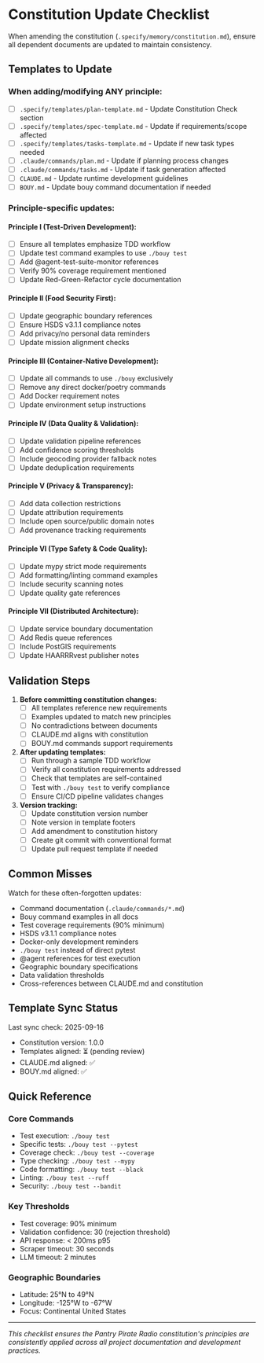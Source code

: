 # Constitution Update Checklist

When amending the constitution (`.specify/memory/constitution.md`), ensure all dependent documents are updated to maintain consistency.

## Templates to Update

### When adding/modifying ANY principle:
- [ ] `.specify/templates/plan-template.md` - Update Constitution Check section
- [ ] `.specify/templates/spec-template.md` - Update if requirements/scope affected
- [ ] `.specify/templates/tasks-template.md` - Update if new task types needed
- [ ] `.claude/commands/plan.md` - Update if planning process changes
- [ ] `.claude/commands/tasks.md` - Update if task generation affected
- [ ] `CLAUDE.md` - Update runtime development guidelines
- [ ] `BOUY.md` - Update bouy command documentation if needed

### Principle-specific updates:

#### Principle I (Test-Driven Development):
- [ ] Ensure all templates emphasize TDD workflow
- [ ] Update test command examples to use `./bouy test`
- [ ] Add @agent-test-suite-monitor references
- [ ] Verify 90% coverage requirement mentioned
- [ ] Update Red-Green-Refactor cycle documentation

#### Principle II (Food Security First):
- [ ] Update geographic boundary references
- [ ] Ensure HSDS v3.1.1 compliance notes
- [ ] Add privacy/no personal data reminders
- [ ] Update mission alignment checks

#### Principle III (Container-Native Development):
- [ ] Update all commands to use `./bouy` exclusively
- [ ] Remove any direct docker/poetry commands
- [ ] Add Docker requirement notes
- [ ] Update environment setup instructions

#### Principle IV (Data Quality & Validation):
- [ ] Update validation pipeline references
- [ ] Add confidence scoring thresholds
- [ ] Include geocoding provider fallback notes
- [ ] Update deduplication requirements

#### Principle V (Privacy & Transparency):
- [ ] Add data collection restrictions
- [ ] Update attribution requirements
- [ ] Include open source/public domain notes
- [ ] Add provenance tracking requirements

#### Principle VI (Type Safety & Code Quality):
- [ ] Update mypy strict mode requirements
- [ ] Add formatting/linting command examples
- [ ] Include security scanning notes
- [ ] Update quality gate references

#### Principle VII (Distributed Architecture):
- [ ] Update service boundary documentation
- [ ] Add Redis queue references
- [ ] Include PostGIS requirements
- [ ] Update HAARRRvest publisher notes

## Validation Steps

1. **Before committing constitution changes:**
   - [ ] All templates reference new requirements
   - [ ] Examples updated to match new principles
   - [ ] No contradictions between documents
   - [ ] CLAUDE.md aligns with constitution
   - [ ] BOUY.md commands support requirements

2. **After updating templates:**
   - [ ] Run through a sample TDD workflow
   - [ ] Verify all constitution requirements addressed
   - [ ] Check that templates are self-contained
   - [ ] Test with `./bouy test` to verify compliance
   - [ ] Ensure CI/CD pipeline validates changes

3. **Version tracking:**
   - [ ] Update constitution version number
   - [ ] Note version in template footers
   - [ ] Add amendment to constitution history
   - [ ] Create git commit with conventional format
   - [ ] Update pull request template if needed

## Common Misses

Watch for these often-forgotten updates:
- Command documentation (`.claude/commands/*.md`)
- Bouy command examples in all docs
- Test coverage requirements (90% minimum)
- HSDS v3.1.1 compliance notes
- Docker-only development reminders
- `./bouy test` instead of direct pytest
- @agent references for test execution
- Geographic boundary specifications
- Data validation thresholds
- Cross-references between CLAUDE.md and constitution

## Template Sync Status

Last sync check: 2025-09-16
- Constitution version: 1.0.0
- Templates aligned: ⏳ (pending review)
- CLAUDE.md aligned: ✅
- BOUY.md aligned: ✅

## Quick Reference

### Core Commands
- Test execution: `./bouy test`
- Specific tests: `./bouy test --pytest`
- Coverage check: `./bouy test --coverage`
- Type checking: `./bouy test --mypy`
- Code formatting: `./bouy test --black`
- Linting: `./bouy test --ruff`
- Security: `./bouy test --bandit`

### Key Thresholds
- Test coverage: 90% minimum
- Validation confidence: 30 (rejection threshold)
- API response: < 200ms p95
- Scraper timeout: 30 seconds
- LLM timeout: 2 minutes

### Geographic Boundaries
- Latitude: 25°N to 49°N
- Longitude: -125°W to -67°W
- Focus: Continental United States

---

*This checklist ensures the Pantry Pirate Radio constitution's principles are consistently applied across all project documentation and development practices.*